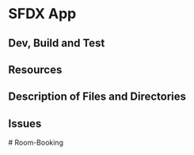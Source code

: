 # SFDX  App

## Dev, Build and Test


## Resources


## Description of Files and Directories


## Issues


#   R o o m - B o o k i n g  
 